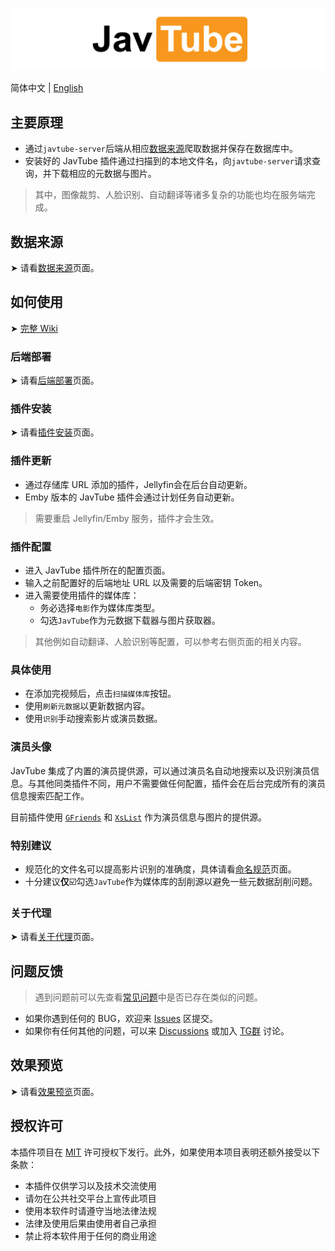 ![Plugin Banner](logos/banner.png)

简体中文 | [English](README.md)

## 主要原理

- 通过`javtube-server`后端从相应[数据来源](https://github.com/javtube/jellyfin-plugin-javtube/wiki/%E6%95%B0%E6%8D%AE%E6%9D%A5%E6%BA%90)爬取数据并保存在数据库中。
- 安装好的 JavTube 插件通过扫描到的本地文件名，向`javtube-server`请求查询，并下载相应的元数据与图片。

> 其中，图像裁剪、人脸识别、自动翻译等诸多复杂的功能也均在服务端完成。

## 数据来源

➤ 请看[数据来源](https://github.com/javtube/jellyfin-plugin-javtube/wiki/%E6%95%B0%E6%8D%AE%E6%9D%A5%E6%BA%90)页面。

## 如何使用

➤ [完整 Wiki](https://github.com/javtube/jellyfin-plugin-javtube/wiki)

### 后端部署

➤ 请看[后端部署](https://github.com/javtube/jellyfin-plugin-javtube/wiki/%E5%90%8E%E7%AB%AF%E9%83%A8%E7%BD%B2)页面。

### 插件安装

➤ 请看[插件安装](https://github.com/javtube/jellyfin-plugin-javtube/wiki/%E6%8F%92%E4%BB%B6%E5%AE%89%E8%A3%85)页面。

### 插件更新

- 通过存储库 URL 添加的插件，Jellyfin会在后台自动更新。
- Emby 版本的 JavTube 插件会通过计划任务自动更新。

> 需要重启 Jellyfin/Emby 服务，插件才会生效。

### 插件配置

- 进入 JavTube 插件所在的配置页面。
- 输入之前配置好的后端地址 URL 以及需要的后端密钥 Token。
- 进入需要使用插件的媒体库：
  - 务必选择`电影`作为媒体库类型。
  - 勾选`JavTube`作为元数据下载器与图片获取器。

> 其他例如自动翻译、人脸识别等配置，可以参考右侧页面的相关内容。

### 具体使用

- 在添加完视频后，点击`扫描媒体库`按钮。
- 使用`刷新元数据`以更新数据内容。
- 使用`识别`手动搜索影片或演员数据。

### 演员头像

JavTube 集成了内置的演员提供源，可以通过演员名自动地搜索以及识别演员信息。与其他同类插件不同，用户不需要做任何配置，插件会在后台完成所有的演员信息搜索匹配工作。

目前插件使用 [`GFriends`](https://github.com/xinxin8816/gfriends) 和 [`XsList`](https://xslist.org/zh) 作为演员信息与图片的提供源。

### 特别建议

- 规范化的文件名可以提高影片识别的准确度，具体请看[命名规范](https://github.com/javtube/jellyfin-plugin-javtube/wiki/%E5%91%BD%E5%90%8D%E8%A7%84%E8%8C%83)页面。
- 十分建议**仅**☑️勾选`JavTube`作为媒体库的刮削源以避免一些元数据刮削问题。

### 关于代理

➤ 请看[关于代理](https://github.com/javtube/jellyfin-plugin-javtube/wiki/%E5%85%B3%E4%BA%8E%E4%BB%A3%E7%90%86)页面。

## 问题反馈

> 遇到问题前可以先查看[常见问题](https://github.com/javtube/jellyfin-plugin-javtube/wiki/%E5%B8%B8%E8%A7%81%E9%97%AE%E9%A2%98)中是否已存在类似的问题。

- 如果你遇到任何的 BUG，欢迎来 [Issues](https://github.com/javtube/jellyfin-plugin-javtube/issues) 区提交。
- 如果你有任何其他的问题，可以来 [Discussions](https://github.com/javtube/jellyfin-plugin-javtube/discussions) 或加入 [TG群](https://t.me/JavTubePlugin) 讨论。

## 效果预览

➤ 请看[效果预览](https://github.com/javtube/jellyfin-plugin-javtube/wiki/%E6%95%88%E6%9E%9C%E9%A2%84%E8%A7%88)页面。

## 授权许可

本插件项目在 [MIT](https://github.com/javtube/jellyfin-plugin-javtube/blob/main/LICENSE) 许可授权下发行。此外，如果使用本项目表明还额外接受以下条款：

- 本插件仅供学习以及技术交流使用
- 请勿在公共社交平台上宣传此项目
- 使用本软件时请遵守当地法律法规
- 法律及使用后果由使用者自己承担
- 禁止将本软件用于任何的商业用途
